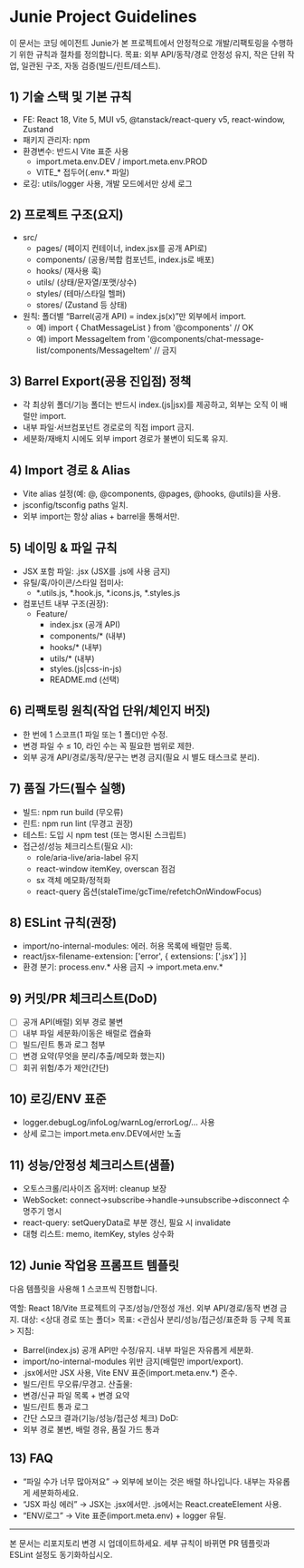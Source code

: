 # Junie Project Guidelines

이 문서는 코딩 에이전트 Junie가 본 프로젝트에서 안정적으로 개발/리팩토링을 수행하기 위한 규칙과 절차를 정의합니다.
목표: 외부 API/동작/경로 안정성 유지, 작은 단위 작업, 일관된 구조, 자동 검증(빌드/린트/테스트).

## 1) 기술 스택 및 기본 규칙
- FE: React 18, Vite 5, MUI v5, @tanstack/react-query v5, react-window, Zustand
- 패키지 관리자: npm
- 환경변수: 반드시 Vite 표준 사용
  - import.meta.env.DEV / import.meta.env.PROD
  - VITE_* 접두어(.env.* 파일)
- 로깅: utils/logger 사용, 개발 모드에서만 상세 로그

## 2) 프로젝트 구조(요지)
- src/
  - pages/   (페이지 컨테이너, index.jsx를 공개 API로)
  - components/ (공용/복합 컴포넌트, index.js로 배포)
  - hooks/   (재사용 훅)
  - utils/   (상태/문자열/포맷/상수)
  - styles/  (테마/스타일 헬퍼)
  - stores/  (Zustand 등 상태)
- 원칙: 폴더별 “Barrel(공개 API) = index.js(x)”만 외부에서 import.
  - 예) import { ChatMessageList } from '@components' // OK
  - 예) import MessageItem from '@components/chat-message-list/components/MessageItem' // 금지

## 3) Barrel Export(공용 진입점) 정책
- 각 최상위 폴더/기능 폴더는 반드시 index.(js|jsx)를 제공하고, 외부는 오직 이 배럴만 import.
- 내부 파일·서브컴포넌트 경로로의 직접 import 금지.
- 세분화/재배치 시에도 외부 import 경로가 불변이 되도록 유지.

## 4) Import 경로 & Alias
- Vite alias 설정(예: @, @components, @pages, @hooks, @utils)을 사용.
- jsconfig/tsconfig paths 일치.
- 외부 import는 항상 alias + barrel을 통해서만.

## 5) 네이밍 & 파일 규칙
- JSX 포함 파일: .jsx (JSX를 .js에 사용 금지)
- 유틸/훅/아이콘/스타일 접미사:
  - *.utils.js, *.hook.js, *.icons.js, *.styles.js
- 컴포넌트 내부 구조(권장):
  - Feature/
    - index.jsx (공개 API)
    - components/* (내부)
    - hooks/* (내부)
    - utils/* (내부)
    - styles.(js|css-in-js)
    - README.md (선택)

## 6) 리팩토링 원칙(작업 단위/체인지 버짓)
- 한 번에 1 스코프(1 파일 또는 1 폴더)만 수정.
- 변경 파일 수 ≤ 10, 라인 수는 꼭 필요한 범위로 제한.
- 외부 공개 API/경로/동작/문구는 변경 금지(필요 시 별도 태스크로 분리).

## 7) 품질 가드(필수 실행)
- 빌드: npm run build (무오류)
- 린트: npm run lint (무경고 권장)
- 테스트: 도입 시 npm test (또는 명시된 스크립트)
- 접근성/성능 체크리스트(필요 시):
  - role/aria-live/aria-label 유지
  - react-window itemKey, overscan 점검
  - sx 객체 메모화/정적화
  - react-query 옵션(staleTime/gcTime/refetchOnWindowFocus)

## 8) ESLint 규칙(권장)
- import/no-internal-modules: 에러. 허용 목록에 배럴만 등록.
- react/jsx-filename-extension: ['error', { extensions: ['.jsx'] }]
- 환경 분기: process.env.* 사용 금지 → import.meta.env.*

## 9) 커밋/PR 체크리스트(DoD)
- [ ] 공개 API(배럴) 외부 경로 불변
- [ ] 내부 파일 세분화/이동은 배럴로 캡슐화
- [ ] 빌드/린트 통과 로그 첨부
- [ ] 변경 요약(무엇을 분리/추출/메모화 했는지)
- [ ] 회귀 위험/추가 제안(간단)

## 10) 로깅/ENV 표준
- logger.debugLog/infoLog/warnLog/errorLog/… 사용
- 상세 로그는 import.meta.env.DEV에서만 노출

## 11) 성능/안정성 체크리스트(샘플)
- 오토스크롤/리사이즈 옵저버: cleanup 보장
- WebSocket: connect→subscribe→handle→unsubscribe→disconnect 수명주기 명시
- react-query: setQueryData로 부분 갱신, 필요 시 invalidate
- 대형 리스트: memo, itemKey, styles 상수화

## 12) Junie 작업용 프롬프트 템플릿
다음 템플릿을 사용해 1 스코프씩 진행합니다.

역할: React 18/Vite 프로젝트의 구조/성능/안정성 개선. 외부 API/경로/동작 변경 금지. 대상: <상대 경로 또는 폴더> 목표: <관심사 분리/성능/접근성/표준화 등 구체 목표> 지침:
- Barrel(index.js) 공개 API만 수정/유지. 내부 파일은 자유롭게 세분화.
- import/no-internal-modules 위반 금지(배럴만 import/export).
- .jsx에서만 JSX 사용, Vite ENV 표준(import.meta.env.*) 준수.
- 빌드/린트 무오류/무경고. 산출물:
- 변경/신규 파일 목록 + 변경 요약
- 빌드/린트 통과 로그
- 간단 스모크 결과(기능/성능/접근성 체크) DoD:
- 외부 경로 불변, 배럴 경유, 품질 가드 통과

## 13) FAQ
- “파일 수가 너무 많아져요” → 외부에 보이는 것은 배럴 하나입니다. 내부는 자유롭게 세분화하세요.
- “JSX 파싱 에러” → JSX는 .jsx에서만. .js에서는 React.createElement 사용.
- “ENV/로그” → Vite 표준(import.meta.env) + logger 유틸.

---
본 문서는 리포지토리 변경 시 업데이트하세요. 세부 규칙이 바뀌면 PR 템플릿과 ESLint 설정도 동기화하십시오.
